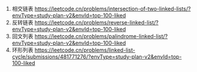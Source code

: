 1. 相交链表
   https://leetcode.cn/problems/intersection-of-two-linked-lists/?envType=study-plan-v2&envId=top-100-liked
2. 反转链表
   https://leetcode.cn/problems/reverse-linked-list/?envType=study-plan-v2&envId=top-100-liked
3. 回文列表
   https://leetcode.cn/problems/palindrome-linked-list/?envType=study-plan-v2&envId=top-100-liked
4. 环形列表
   https://leetcode.cn/problems/linked-list-cycle/submissions/481771276/?envType=study-plan-v2&envId=top-100-liked
